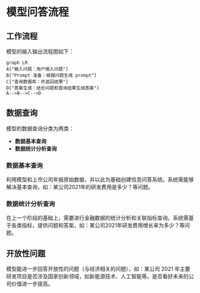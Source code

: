 # 模型问答流程
## 工作流程
模型的输入输出流程图如下：

```mermaid
graph LR
A["输入问题：用户输入问题"]
B["Prompt 准备：根据问题生成 prompt"]
C["查询数据库：并返回结果"]
D["答案生成：结合问题和查询结果生成答案"]
A-->B-->C-->D
```


## 数据查询
模型的数据查询分类为两类：

- **数据基本查询**
- **数据统计分析查询**

### 数据基本查询 
利用模型和上市公司年报原始数据，并以此为基础创建信息问答系统。系统需能够解决基本查询，如：某公司2021年的研发费用是多少？等问题。 


### 数据统计分析查询
在上一个阶段的基础上，需要进行金融数据的统计分析和关联指标查询。系统需基于各类指标，提供问题和答案，如：某公司2021年研发费用增长率为多少？等问题。 

## 开放性问题
模型能进一步回答开放性的问题（与经济相关的问题），如：某公司 2021 年主要研发项目是否涉及国家创新领域，如新能源技术、人工智能等。是否看好未来的公司价值进一步提高。